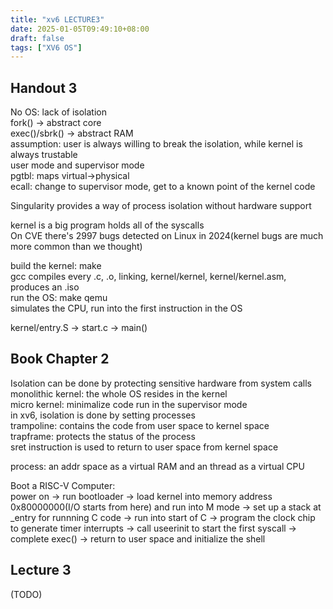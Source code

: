 ```yaml
---
title: "xv6 LECTURE3"
date: 2025-01-05T09:49:10+08:00
draft: false
tags: ["XV6 OS"]
---
```


## Handout 3
No OS: lack of isolation  
fork() -> abstract core  
exec()/sbrk() -> abstract RAM  
assumption: user is always willing to break the isolation, while kernel is always trustable  
user mode and supervisor mode  
pgtbl: maps virtual->physical  
ecall: change to supervisor mode, get to a known point of the kernel code  

Singularity provides a way of process isolation without hardware support  

kernel is a big program holds all of the syscalls  
On CVE there's 2997 bugs detected on Linux in 2024(kernel bugs are much more common than we thought)  

build the kernel: make  
gcc compiles every .c, .o, linking, kernel/kernel, kernel/kernel.asm, produces an .iso  
run the OS: make qemu  
simulates the CPU, run into the first instruction in the OS  

kernel/entry.S -> start.c -> main()  

## Book Chapter 2
Isolation can be done by protecting sensitive hardware from system calls  
monolithic kernel: the whole OS resides in the kernel  
micro kernel: minimalize code run in the supervisor mode  
in xv6, isolation is done by setting processes  
trampoline: contains the code from user space to kernel space  
trapframe: protects the status of the process  
sret instruction is used to return to user space from kernel space  

process: an addr space as a virtual RAM and an thread as a virtual CPU  

Boot a RISC-V Computer:  
power on -> run bootloader -> load kernel into memory address 0x80000000(I/O starts from here) and run into M mode -> set up a stack at _entry for runnning C code -> run into start of C -> program the clock chip to generate timer interrupts -> call useerinit to start the first syscall -> complete exec() -> return to user space and initialize the shell  

## Lecture 3
(TODO)